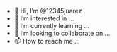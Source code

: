 - 👋 Hi, I’m @12345juarez
- 👀 I’m interested in ...
- 🌱 I’m currently learning ...
- 💞️ I’m looking to collaborate on ...
- 📫 How to reach me ...

<!---
12345juarez/12345juarez is a ✨ special ✨ repository because its `README.md` (this file) appears on your GitHub profile.
You can click the Preview link to take a look at your changes.
--->
